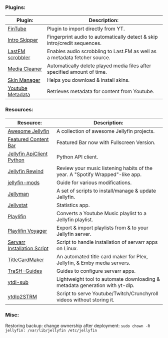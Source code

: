 
```table-of-contents
```
### Plugins:
| Plugin:                                                                         | Description:                                                              |
| ------------------------------------------------------------------------------- | ------------------------------------------------------------------------- |
| [FinTube](https://github.com/AECX/FinTube)                                      | Plugin to import directly from YT.                                        |
| [Intro Skipper](https://github.com/intro-skipper/intro-skipper)                 | Fingerprint audio to automatically detect & skip intro/credit sequences.  |
| [LastFM scrobbler](https://github.com/jesseward/jellyfin-plugin-lastfm)         | Enables audio scrobbling to Last.FM as well as a metadata fetcher source. |
| [Media Cleaner](https://github.com/shemanaev/jellyfin-plugin-media-cleaner)     | Automatically delete played media files after specified amount of time.   |
| [Skin Manager](https://github.com/danieladov/jellyfin-plugin-skin-manager)      | Helps you download & install skins.                                       |
| [Youtube Metadata](https://github.com/ankenyr/jellyfin-youtube-metadata-plugin) | Retrieves metadata for content from Youtube.                              |
### Resources:
| Resource:                                                                             | Description:                                                                  |
| ------------------------------------------------------------------------------------- | ----------------------------------------------------------------------------- |
| [Awesome Jellyfin](https://github.com/awesome-jellyfin/awesome-jellyfin)              | A collection of awesome Jellyfin projects.                                    |
| [Featured Content Bar](https://github.com/tedhinklater/Jellyfin-Featured-Content-Bar) | Featured Bar now with Fullscreen Version.                                     |
| [Jellyfin ApiClient Python](https://github.com/jellyfin/jellyfin-apiclient-python)    | Python API client.                                                            |
| [Jellyfin Rewind](https://github.com/Chaphasilor/jellyfin-rewind)                     | Review your music listening habits of the year. A "Spotify Wrapped"-like app. |
| [jellyfin-mods](https://github.com/BobHasNoSoul/jellyfin-mods)                        | Guide for various modifications.                                              |
| [Jellyman](https://github.com/smiley-mcsmiles/jellyman)                               | A set of scripts to install/manage & update Jellyfin.                         |
| [Jellystat](https://github.com/CyferShepard/Jellystat)                                | Statistics app.                                                               |
| [Playlifin](https://flathub.org/apps/net.krafting.Playlifin)                          | Converts a Youtube Music playlist to a Jellyfin playlist.                     |
| [Playlifin Voyager](https://flathub.org/apps/net.krafting.PlaylifinVoyager)           | Export & import playlists from & to your Jellyfin server.                     |
| [Servarr Installation Script](https://wiki.servarr.com/install-script)                | Script to handle installation of servarr apps on Linux.                       |
| [TitleCardMaker](https://github.com/CollinHeist/TitleCardMaker)                       | An automated title card maker for Plex, Jellyfin, & Emby media servers.       |
| [TraSH-Guides](https://trash-guides.info/)                                            | Guides to configure servarr apps.                                             |
| [ytdl-sub](https://github.com/jmbannon/ytdl-sub)                                      | Lightweight tool to automate downloading & metadata generation with yt-dlp.   |
| [ytdlp2STRM](https://github.com/fe80Grau/ytdlp2STRM)                                  | Script to serve Youtube/Twitch/Crunchyroll videos without storing it.         |
### Misc:
Restoring backup: change ownership after deployment:
``sudo chown -R jellyfin: /var/lib/jellyfin /etc/jellyfin``